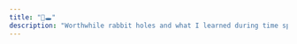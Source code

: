 ```yaml
---
title: "🐇🕳️"
description: "Worthwhile rabbit holes and what I learned during time spent there"
---
```

